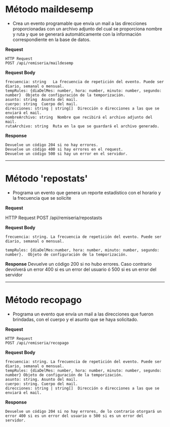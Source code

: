 # Método maildesemp
- Crea un evento programable que envía un mail a las direcciones 
  proporcionadas con un archivo adjunto del cual se proporciona nombre y ruta y que se generará
  automáticamente con la información correspondiente en la base de datos.

**Request**

    HTTP Request
    POST /api/remiseria/maildesemp

**Request Body**

    frecuencia: string   La frecuencia de repetición del evento. Puede ser diario, semanal o mensual.
    tempRules: {diaDelMes: number, hora: number, minuto: number, segundo: number}  Objeto de configuración de la temporización.
    asunto: string  Asunto del mail.
    cuerpo: string  Cuerpo del mail.
    direcciones: string | string[]  Dirección o direcciones a las que se enviará el mail.
    nombreArchivo: string  Nombre que recibirá el archivo adjunto del mail.
    rutaArchivo: string  Ruta en la que se guardará el archivo generado.    


**Response**

    Devuelve un código 204 si no hay errores.
    Devuelve un código 400 si hay errores en el request.
    Devuelve un código 500 si hay un error en el servidor.

---------------------------------------------------------------------------------------------------

# Método 'repostats'
- Programa un evento que genera un reporte estadístico con el horario y la frecuencia que se solicite 

**Request**

   HTTP Request
   POST /api/remiseria/repostasts

**Request Body**

    frecuencia: string.	La frecuencia de repetición del evento. Puede ser diario, semanal o mensual.

    tempRules: {diaDelMes:number, hora: number, minuto: number, segundo: number}.  Objeto de configuración de la temporización.

**Response**
	Devuelve un código 200 si no hubo errores. Caso contrario devolverá un error 400 si es un error del usuario ó 500 si es un error del servidor

---------------------------------------------------------------------------------------------------

# Método recopago
- Programa un evento que envía un mail a las direcciones que fueron brindadas, con el cuerpo y el asunto que se haya solicitado. 

**Request**

    HTTP Request
    POST /api/remiseria/recopago

**Request Body**

    frecuencia: string. La frecuencia de repetición del evento. Puede ser diario, semanal o mensual.
    tempRules: {diaDelMes: number, hora: number, minuto: number, segundo: number} Objeto de configuración de la temporización.
    asunto: string. Asunto del mail.
    cuerpo: string. Cuerpo del mail.
    direcciones: string | string[]  Dirección o direcciones a las que se enviará el mail.

**Response**

    Devuelve un código 204 si no hay errores, de lo contrario otorgará un error 400 si es un error del usuario o 500 si es un error del servidor.
